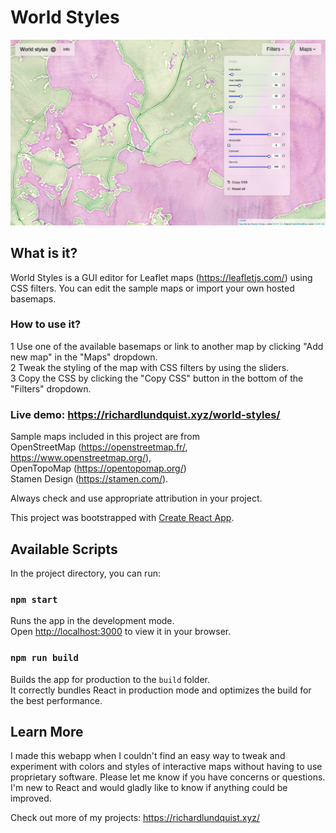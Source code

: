 # World Styles

![Screenshot](scrn.jpg)

## What is it?
World Styles is a GUI editor for Leaflet maps (https://leafletjs.com/) using CSS filters. You can edit the sample maps or import your own hosted basemaps. 

### How to use it? 
1 Use one of the available basemaps or link to another map by clicking "Add new map" in the "Maps" dropdown. <br/>
2 Tweak the styling of the map with CSS filters by using the sliders.  <br/>
3 Copy the CSS by clicking the "Copy CSS" button in the bottom of the "Filters" dropdown. <br/>


### Live demo: https://richardlundquist.xyz/world-styles/

Sample maps included in this project are from <br/>
OpenStreetMap (https://openstreetmap.fr/, https://www.openstreetmap.org/), <br/>
OpenTopoMap (https://opentopomap.org/)  <br/>
Stamen Design (https://stamen.com/). 

Always check and use appropriate attribution in your project. 

This project was bootstrapped with [Create React App](https://github.com/facebook/create-react-app).

## Available Scripts

In the project directory, you can run:

### `npm start`

Runs the app in the development mode.\
Open [http://localhost:3000](http://localhost:3000) to view it in your browser.


### `npm run build`

Builds the app for production to the `build` folder.\
It correctly bundles React in production mode and optimizes the build for the best performance.


## Learn More

I made this webapp when I couldn't find an easy way to tweak and experiment with colors and styles of interactive maps without having to use proprietary software. 
Please let me know if you have concerns or questions. I'm new to React and would gladly like to know if anything could be improved. 

Check out more of my projects: https://richardlundquist.xyz/
